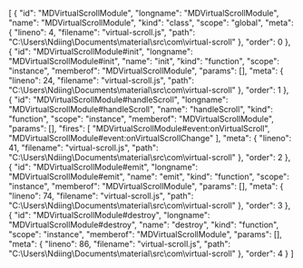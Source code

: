 [
  {
    "id": "MDVirtualScrollModule",
    "longname": "MDVirtualScrollModule",
    "name": "MDVirtualScrollModule",
    "kind": "class",
    "scope": "global",
    "meta": {
      "lineno": 4,
      "filename": "virtual-scroll.js",
      "path": "C:\\Users\\Ndiing\\Documents\\material\\src\\com\\virtual-scroll"
    },
    "order": 0
  },
  {
    "id": "MDVirtualScrollModule#init",
    "longname": "MDVirtualScrollModule#init",
    "name": "init",
    "kind": "function",
    "scope": "instance",
    "memberof": "MDVirtualScrollModule",
    "params": [],
    "meta": {
      "lineno": 24,
      "filename": "virtual-scroll.js",
      "path": "C:\\Users\\Ndiing\\Documents\\material\\src\\com\\virtual-scroll"
    },
    "order": 1
  },
  {
    "id": "MDVirtualScrollModule#handleScroll",
    "longname": "MDVirtualScrollModule#handleScroll",
    "name": "handleScroll",
    "kind": "function",
    "scope": "instance",
    "memberof": "MDVirtualScrollModule",
    "params": [],
    "fires": [
      "MDVirtualScrollModule#event:onVirtualScroll",
      "MDVirtualScrollModule#event:onVirtualScrollChange"
    ],
    "meta": {
      "lineno": 41,
      "filename": "virtual-scroll.js",
      "path": "C:\\Users\\Ndiing\\Documents\\material\\src\\com\\virtual-scroll"
    },
    "order": 2
  },
  {
    "id": "MDVirtualScrollModule#emit",
    "longname": "MDVirtualScrollModule#emit",
    "name": "emit",
    "kind": "function",
    "scope": "instance",
    "memberof": "MDVirtualScrollModule",
    "params": [],
    "meta": {
      "lineno": 74,
      "filename": "virtual-scroll.js",
      "path": "C:\\Users\\Ndiing\\Documents\\material\\src\\com\\virtual-scroll"
    },
    "order": 3
  },
  {
    "id": "MDVirtualScrollModule#destroy",
    "longname": "MDVirtualScrollModule#destroy",
    "name": "destroy",
    "kind": "function",
    "scope": "instance",
    "memberof": "MDVirtualScrollModule",
    "params": [],
    "meta": {
      "lineno": 86,
      "filename": "virtual-scroll.js",
      "path": "C:\\Users\\Ndiing\\Documents\\material\\src\\com\\virtual-scroll"
    },
    "order": 4
  }
]

